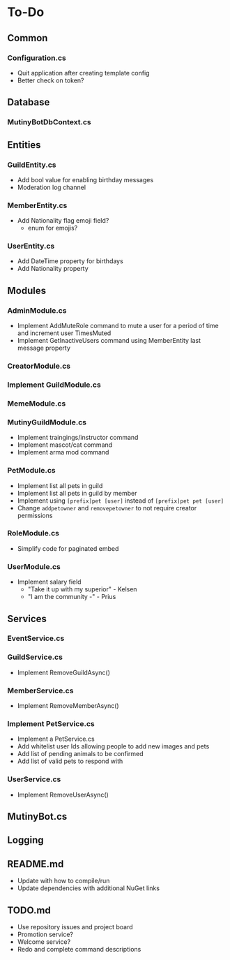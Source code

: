 ﻿# To-Do

## Common

### Configuration.cs

- Quit application after creating template config
- Better check on token?

## Database

### MutinyBotDbContext.cs

## Entities

### GuildEntity.cs

- Add bool value for enabling birthday messages
- Moderation log channel

### MemberEntity.cs

- Add Nationality flag emoji field?
	- enum for emojis?

### UserEntity.cs

- Add DateTime property for birthdays
- Add Nationality property

## Modules

### AdminModule.cs

- Implement AddMuteRole command to mute a user for a period of time and increment user TimesMuted 
- Implement GetInactiveUsers command using MemberEntity last message property

### CreatorModule.cs

### Implement GuildModule.cs

### MemeModule.cs

### MutinyGuildModule.cs

- Implement traingings/instructor command
- Implement mascot/cat command
- Implement arma mod command

### PetModule.cs 

- Implement list all pets in guild
- Implement list all pets in guild by member
- Implement using `[prefix]pet [user]` instead of `[prefix]pet pet [user]`
- Change `addpetowner` and `removepetowner` to not require creator permissions

### RoleModule.cs

- Simplify code for paginated embed

### UserModule.cs

- Implement salary field
	- "Take it up with my superior" - Kelsen
	- "I am the community -" - Prius

## Services

### EventService.cs

### GuildService.cs

- Implement RemoveGuildAsync()

### MemberService.cs

- Implement RemoveMemberAsync()

### Implement PetService.cs

- Implement a PetService.cs
- Add whitelist user Ids allowing people to add new images and pets
- Add list of pending animals to be confirmed
- Add list of valid pets to respond with

### UserService.cs

- Implement RemoveUserAsync()

## MutinyBot.cs

## Logging

## README.md

- Update with how to compile/run
- Update dependencies with additional NuGet links

## TODO.md

- Use repository issues and project board
- Promotion service?
- Welcome service?
- Redo and complete command descriptions